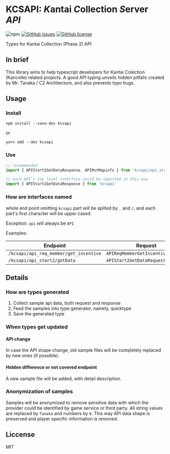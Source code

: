 # KCSAPI: *K*antai *C*ollection *S*erver _API_

![npm](https://img.shields.io/npm/v/kcsapi.svg?style=flat-square)
[![GitHub issues](https://img.shields.io/github/issues/KagamiChan/kcsapi.ts.svg?style=flat-square)](https://github.com/KagamiChan/kcsapi.ts/issues)
[![GitHub license](https://img.shields.io/github/license/KagamiChan/kcsapi.ts.svg?style=flat-square)](https://github.com/KagamiChan/kcsapi.ts/blob/master/LICENSE)

Types for Kantai Collection (Phase 2) API

## In brief

This library aims to help typescript developers for Kantai Colection (Kancolle) related projects. A good API typing unveils hidden pitfalls created by Mr. Tanaka / C2 Architecture, and also prevents typo bugs.

## Usage

### Install

```shell
npm install --save-dev kcsapi
```

or

```shell
yarn add --dev kcsapi
```

### Use

```ts
// recommended
import { APIStart2GetDataResponse, APIMstMapinfo } from 'kcsapi/api_start2/getData/response'

// each API's top level interface could be imported in this way
import { APIStart2GetDataResponse } from 'kcsapi'
```

### How are interfaces named

whole end point omitting `kcsapi` part will be splited by `_` and `/`, and each part's first character will be upper cased.

Exception: `api` will always be `API`

Examples:

| Endpoint                               | Request                           | Response                           |
| -------------------------------------- | --------------------------------- | ---------------------------------- |
| `/kcsapi/api_req_member/get_incentive` | `APIReqMemberGetIncentiveRequest` | `APIReqMemberGetIncentiveResponse` |
| `/kcsapi/api_start2/getData`           | `APIStart2GetDataRequest`         | `APIStart2GetDataResponse`         |

## Details

### How are types generated

1. Collect sample api data, both request and response
1. Feed the samples into type generator, namely, quicktype
1. Save the generated type

### When types get updated

#### API change

In case the API shape change, old sample files will be completely replaced by new ones (if possible).

#### Hidden difference or not covered endpoint

A new sample file will be added, with detail description.

### Anonymization of samples

Samples will be anonymized to remove sensitive data with which the provider could be identified by game service or third party. All string values are replaced by `Tanaka` and numbers by `0`. This way API data shape is preserved and player specific information is removed.

## Liccense

MIT
